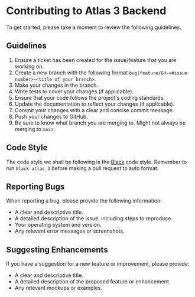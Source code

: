 # Contributing to Atlas 3 Backend

To get started, please take a moment to review the following guidelines.

## Guidelines

1. Ensure a ticket has been created for the issue/feature that you are working on.
2. Create a new branch with the following format `bug|feature/GH-<#issue number>-<title of your branch>`.
3. Make your changes in the branch.
4. Write tests to cover your changes (if applicable).
5. Ensure that your code follows the project's coding standards.
6. Update the documentation to reflect your changes (if applicable).
7. Commit your changes with a clear and concise commit message.
8. Push your changes to GitHub.
9. Be sure to know what branch you are merging to. Might not always be merging to `main`.

## Code Style

The code style we shall be following is the [Black](https://black.readthedocs.io/en/stable/the_black_code_style/current_style.html) code style. Remember to run `black atlas_3` before making a pull request to auto format.

## Reporting Bugs

When reporting a bug, please provide the following information:

- A clear and descriptive title.
- A detailed description of the issue, including steps to reproduce.
- Your operating system and version.
- Any relevant error messages or screenshots.

## Suggesting Enhancements

If you have a suggestion for a new feature or improvement, please provide:

- A clear and descriptive title.
- A detailed description of the proposed feature or enhancement.
- Any relevant mockups or examples.

